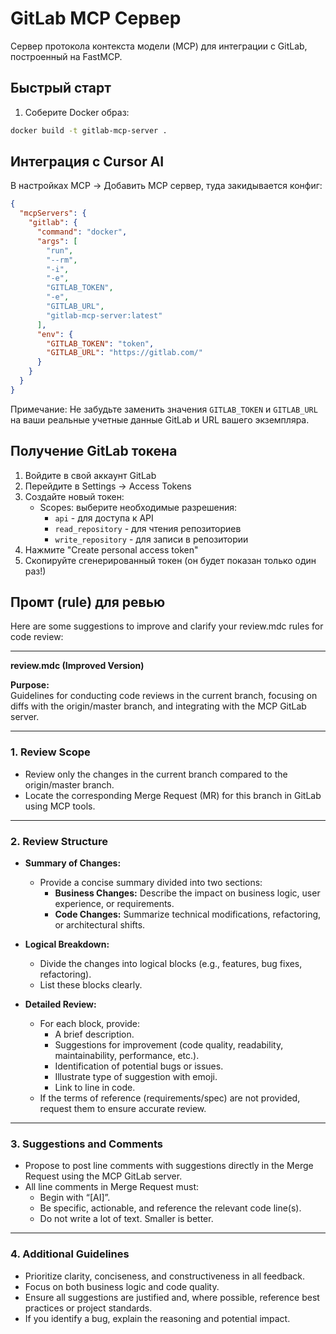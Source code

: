 # GitLab MCP Сервер

Сервер протокола контекста модели (MCP) для интеграции с GitLab, построенный на FastMCP.

## Быстрый старт

1. Соберите Docker образ:
```bash
docker build -t gitlab-mcp-server .
```

## Интеграция с Cursor AI

В настройках MCP -> Добавить MCP сервер, туда закидывается конфиг:

```json
{
  "mcpServers": {
    "gitlab": {
      "command": "docker",
      "args": [
        "run",
        "--rm",
        "-i",
        "-e",
        "GITLAB_TOKEN",
        "-e",
        "GITLAB_URL",
        "gitlab-mcp-server:latest"
      ],
      "env": {
        "GITLAB_TOKEN": "token",
        "GITLAB_URL": "https://gitlab.com/"
      }
    }
  }
}
```

Примечание: Не забудьте заменить значения `GITLAB_TOKEN` и `GITLAB_URL` на ваши реальные учетные данные GitLab и URL вашего экземпляра. 

## Получение GitLab токена

1. Войдите в свой аккаунт GitLab
2. Перейдите в Settings -> Access Tokens
3. Создайте новый токен:
   - Scopes: выберите необходимые разрешения:
     - `api` - для доступа к API
     - `read_repository` - для чтения репозиториев
     - `write_repository` - для записи в репозитории
4. Нажмите "Create personal access token"
5. Скопируйте сгенерированный токен (он будет показан только один раз!)

## Промт (rule) для ревью

Here are some suggestions to improve and clarify your review.mdc rules for code review:

---

**review.mdc (Improved Version)**

**Purpose:**  
Guidelines for conducting code reviews in the current branch, focusing on diffs with the origin/master branch, and integrating with the MCP GitLab server.

---

### 1. Review Scope

- Review only the changes in the current branch compared to the origin/master branch.
- Locate the corresponding Merge Request (MR) for this branch in GitLab using MCP tools.

---

### 2. Review Structure

- **Summary of Changes:**  
  - Provide a concise summary divided into two sections:
    - **Business Changes:** Describe the impact on business logic, user experience, or requirements.
    - **Code Changes:** Summarize technical modifications, refactoring, or architectural shifts.

- **Logical Breakdown:**  
  - Divide the changes into logical blocks (e.g., features, bug fixes, refactoring).
  - List these blocks clearly.

- **Detailed Review:**  
  - For each block, provide:
    - A brief description.
    - Suggestions for improvement (code quality, readability, maintainability, performance, etc.).
    - Identification of potential bugs or issues.
    - Illustrate type of suggestion with emoji.
    - Link to line in code.
  - If the terms of reference (requirements/spec) are not provided, request them to ensure accurate review.

---

### 3. Suggestions and Comments

- Propose to post line comments with suggestions directly in the Merge Request using the MCP GitLab server.
- All line comments in Merge Request must:
  - Begin with “[AI]”.
  - Be specific, actionable, and reference the relevant code line(s).
  - Do not write a lot of text. Smaller is better.

---

### 4. Additional Guidelines

- Prioritize clarity, conciseness, and constructiveness in all feedback.
- Focus on both business logic and code quality.
- Ensure all suggestions are justified and, where possible, reference best practices or project standards.
- If you identify a bug, explain the reasoning and potential impact.
